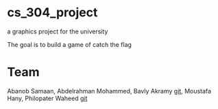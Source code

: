# cs_304_project
a graphics project for the university

The goal is to build a game of catch the flag
# Team
Abanob Samaan,
Abdelrahman Mohammed,
Bavly Akramy [git](https://github.com/BavlyEkramy),
Moustafa Hany,
Philopater Waheed [git](https://github.com/philopaterwaheed)

